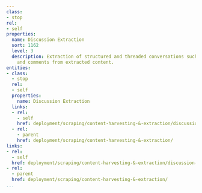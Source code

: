 ```yaml
---
class:
- stop
rel:
- self
properties:
  name: Discussion Extraction
  sort: 1162
  level: 3
  description: Extraction of structured and threaded conversations such as forums,
    and comments from extracted content.
entities:
- class:
  - stop
  rel:
  - self
  properties:
    name: Discussion Extraction
  links:
  - rel:
    - self
    href: deployment/scraping/content-harvesting-&-extraction/discussion-extraction.md
  - rel:
    - parent
    href: deployment/scraping/content-harvesting-&-extraction/
links:
- rel:
  - self
  href: deployment/scraping/content-harvesting-&-extraction/discussion-extraction.md
- rel:
  - parent
  href: deployment/scraping/content-harvesting-&-extraction/
...
```

